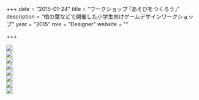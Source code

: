 +++
date = "2015-01-24"
title = "ワークショップ ｢あそびをつくろう｣"
description = "柏の葉などで開催した小学生向けゲームデザインワークショップ"
year = "2015"
role = "Designer"
website = ""

+++


<div class="works-img-container">
<img src="/images/gameschool/game0.jpg" class="works-img full">
</div>
<div class="works-img-container">
<img src="/images/gameschool/game1.jpg" class="works-img full">
</div>
<div class="works-img-container">
<img src="/images/gameschool/game2.jpg" class="works-img full">
</div>
<div class="works-img-container">
<img src="/images/gameschool/game3.jpg" class="works-img full">
</div>
<div class="works-img-container">
<img src="/images/gameschool/game4.jpg" class="works-img full">
</div>
<div class="works-img-container">
<img src="/images/gameschool/game5.jpg" class="works-img full">
</div>
<div class="works-img-container">
<img src="/images/gameschool/game6.jpg" class="works-img mid">
</div>

<div class="works-img-container">
<img src="/images/gameschool/members.jpg" class="works-img mid">
</div>

